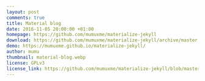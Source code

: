 ```yaml
---
layout: post
comments: true
title: Material blog
date: 2016-11-05 20:00:00 +01:00
homepage: https://github.com/mumuxme/materialize-jekyll
download: https://github.com/mumuxme/materialize-jekyll/archive/master.zip
demo: https://mumuxme.github.io/materialize-jekyll/
author: mumu
thumbnail: material-blog.webp
license: GPLv3
license_link: https://github.com/mumuxme/materialize-jekyll/blob/master/LICENSE
---
```


